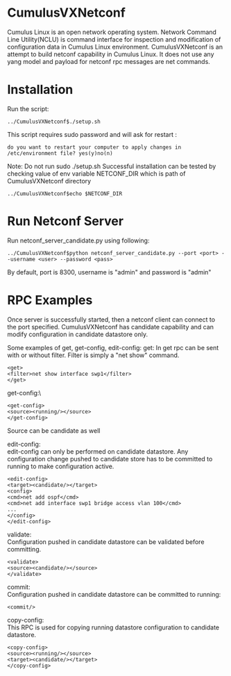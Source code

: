 # CumulusVXNetconf
Cumulus Linux is an open network operating system. Network Command Line Utility(NCLU) is command interface for inspection and modification of configuration data in Cumulus Linux environment. CumulusVXNetconf is an attempt to build netconf capability in Cumulus Linux. It does not use any yang model and payload for netconf rpc messages are net commands. 

# Installation
Run the script:
```
../CumulusVXNetconf$./setup.sh
```
This script requires sudo password and will ask for restart :
```
do you want to restart your computer to apply changes in /etc/environment file? yes(y)no(n)
```
Note: Do not run sudo ./setup.sh
Successful installation can be tested by checking value of env variable NETCONF_DIR which is path of CumulusVXNetconf directory
```
../CumulusVXNetconf$echo $NETCONF_DIR
```
 
# Run Netconf Server 
Run netconf_server_candidate.py using following:
```
../CumulusVXNetconf$python netconf_server_candidate.py --port <port> --username <user> --password <pass>
```
By default, port is 8300, username is "admin" and password is "admin"
 
# RPC Examples
Once server is successfully started, then a netconf client can connect to the port specified. CumulusVXNetconf has candidate capability and can modify configuration in candidate datastore only.

Some examples of get, get-config, edit-config:
get:
In get rpc can be sent with or without filter. Filter is simply a "net show" command.
```
<get>
<filter>net show interface swp1</filter>
</get>
```

get-config:\
```
<get-config>
<source><running/></source>
</get-config>
```
Source can be candidate as well

edit-config:\
edit-config can only be performed on candidate datastore. Any configuration change pushed to candidate store has to be committed to running to make configuration active.
```
<edit-config>
<target><candidate/></target>
<config>
<cmd>net add ospf</cmd>
<cmd>net add interface swp1 bridge access vlan 100</cmd>
...
</config>
</edit-config>
```

validate:\
Configuration pushed in candidate datastore can be validated before committing.
```
<validate>
<source><candidate/></source>
</validate>
```

commit:\
Configuration pushed in candidate datastore can be committed to running:
```
<commit/>
```

copy-config:\
This RPC is used for copying running datastore configuration to candidate datastore.
```
<copy-config>
<source><running/></source>
<target><candidate/></target>
</copy-config>
```
